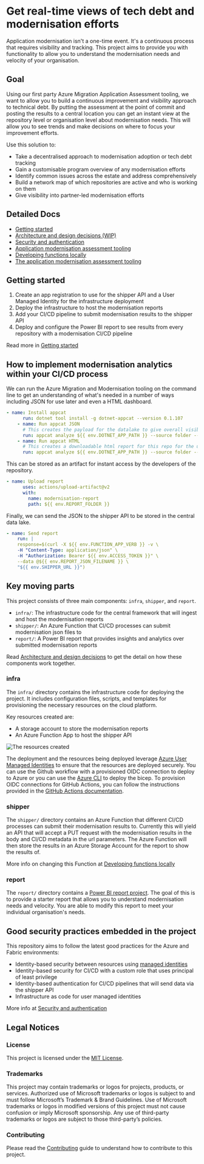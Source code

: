 # Get real-time views of tech debt and modernisation efforts

Application modernisation isn't a one-time event. It's a continuous process that requires visibility and tracking. This project aims to provide you with functionality to allow you to understand the modernisation needs and velocity of your organisation.

## Goal

Using our first party Azure Migration Application Assessment tooling, we want to allow you to build a continuous improvement and visibility approach to technical debt. By putting the assessment at the point of commit and posting the results to a central location you can get an instant view at the repository level or organisation level about modernisation needs. This will allow you to see trends and make decisions on where to focus your improvement efforts.

Use this solution to:

- Take a decentralised approach to modernisation adoption or tech debt tracking
- Gain a customisable program overview of any modernisation efforts
- Identify common issues across the estate and address comprehensively
- Build a network map of which repositories are active and who is working on them
- Give visibility into partner-led modernisation efforts

## Detailed Docs

- [Getting started](docs/getting-started.md)
- [Architecture and design decisions (WIP)](docs/architecture.md)
- [Security and authentication](docs/security_and_authentication.md)
- [Application modernisation assessment tooling](docs/appcat.md)
- [Developing functions locally](docs/developing_functions_locally.md)
- [The application modernisation assessment tooling](docs/appcat.md)

## Getting started

1. Create an app registration to use for the shipper API and a User Managed Identity for the infrastructure deployment
2. Deploy the infrastructure to host the modernisation reports
3. Add your CI/CD pipeline to submit modernisation results to the shipper API
4. Deploy and configure the Power BI report to see results from every repository with a modernisation CI/CD pipeline

Read more in [Getting started](docs/getting-started.md)

## How to implement modernisation analytics within your CI/CD process

We can run the Azure Migration and Modernisation tooling on the command line to get an understanding of what's needed in a number of ways including JSON for use later and even a HTML dashboard.

```yaml
- name: Install appcat
      run: dotnet tool install -g dotnet-appcat --version 0.1.107
    - name: Run appcat JSON
      # This creates the payload for the datalake to give overall visibility of the modernisation effort
      run: appcat analyze ${{ env.DOTNET_APP_PATH }} --source folder --report ${{ env.REPORT_FOLDER }} --serializer json --non-interactive --code --binaries --target ${{ env.TARGET}}
    - name: Run appcat HTML
      # This creates a downloadable html report for this repo for the user to view
      run: appcat analyze ${{ env.DOTNET_APP_PATH }} --source folder --report ${{ env.REPORT_FOLDER }}/html --serializer html --non-interactive --code --binaries --target ${{ env.TARGET}}
```

This can be stored as an artifact for instant access by the developers of the repository.

```yaml
- name: Upload report
      uses: actions/upload-artifact@v2
      with:
        name: modernisation-report
        path: ${{ env.REPORT_FOLDER }}
```

Finally, we can send the JSON to the shipper API to be stored in the central data lake.

```yaml
- name: Send report
    run: |
    response=$(curl -X ${{ env.FUNCTION_APP_VERB }} -v \
    -H "Content-Type: application/json" \
    -H "Authorization: Bearer ${{ env.ACCESS_TOKEN }}" \
    --data @${{ env.REPORT_JSON_FILENAME }} \
    "${{ env.SHIPPER_URL }}")
```

## Key moving parts

This project consists of three main components: `infra`, `shipper`, and `report`.

- `infra/`: The infrastructure code for the central framework that will ingest and host the modernisation reports
- `shipper/`: An Azure Function that CI/CD processes can submit modernisation json files to
- `report/`: A Power BI report that provides insights and analytics over submitted modernisation reports

Read [Architecture and design decisions](docs/architecture.md) to get the detail on how these components work together.

### infra

The `infra/` directory contains the infrastructure code for deploying the project. It includes configuration files, scripts, and templates for provisioning the necessary resources on the cloud platform.

Key resources created are:

- A storage account to store the modernisation reports
- An Azure Function App to host the shipper API

![The resources created](docs/bicep-visualiser.png)

The deployment and the resources being deployed leverage [Azure User Managed Identities](https://learn.microsoft.com/en-us/azure/active-directory/managed-identities-azure-resources/overview) to ensure that the resources are deployed securely. You can use the Github workflow with a provisioned OIDC connection to deploy to Azure or you can use the [Azure CLI](https://docs.microsoft.com/en-us/cli/azure/?view=azure-cli-latest) to deploy the bicep. To provision OIDC connections for GitHub Actions, you can follow the instructions provided in the [GitHub Actions documentation](https://learn.microsoft.com/en-us/azure/developer/github/connect-from-azure?tabs=azure-portal%2Cwindows).

### shipper

The `shipper/` directory contains an Azure Function that different CI/CD processes can submit their modernisation results to. Currently this will yield an API that will accept a PUT request with the modernisation results in the body and CI/CD metadata in the url parameters. The Azure Function will then store the results in an Azure Storage Account for the report to show the results of.

More info on changing this Function at [Developing functions locally](docs/developing_functions_locally.md)

### report

The `report/` directory contains a [Power BI report project](https://learn.microsoft.com/en-us/power-bi/developer/projects/projects-overview). The goal of this is to provide a starter report that allows you to understand modernisation needs and velocity. You are able to modify this report to meet your individual organisation's needs.

## Good security practices embedded in the project

This repository aims to follow the latest good practices for the Azure and Fabric environments:

- Identity-based security between resources using [managed identities](https://learn.microsoft.com/en-us/azure/active-directory/managed-identities-azure-resources/overview)
- Identity-based security for CI/CD with a custom role that uses principal of least privilege
- Identity-based authentication for CI/CD pipelines that will send data via the shipper API
- Infrastructure as code for user managed identities

More info at [Security and authentication](docs/security_and_authentication.md)

## Legal Notices

### License

This project is licensed under the [MIT License](./LICENSE).

### Trademarks

This project may contain trademarks or logos for projects, products, or services. Authorized use of Microsoft trademarks or logos is subject to and must follow Microsoft’s Trademark & Brand Guidelines. Use of Microsoft trademarks or logos in modified versions of this project must not cause confusion or imply Microsoft sponsorship. Any use of third-party trademarks or logos are subject to those third-party’s policies.

### Contributing

Please read the [Contributing](./CONTRIBUTING.md) guide to understand how to contribute to this project.
